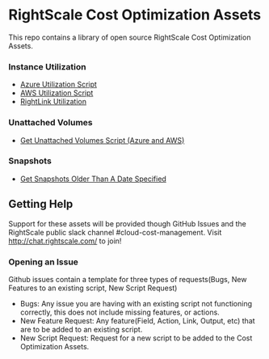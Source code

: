 # RightScale Cost Optimization Assets
This repo contains a library of open source RightScale Cost Optimization Assets.

### Instance Utilization
- [Azure Utilization Script](./Azure/)
- [AWS Utilization Script](./cw_cpu_avg/)
- [RightLink Utilization](./RightLink_Utilization/)


### Unattached Volumes
- [Get Unattached Volumes Script (Azure and AWS)](./Unattached_Volumes/)


### Snapshots
- [Get Snapshots Older Than A Date Specified](./Old_Snapshots/)


## Getting Help
Support for these assets will be provided though GitHub Issues and the RightScale public slack channel #cloud-cost-management.
Visit http://chat.rightscale.com/ to join!

### Opening an Issue
Github issues contain a template for three types of requests(Bugs, New Features to an existing script, New Script Request)

- Bugs: Any issue you are having with an existing script not functioning correctly, this does not include missing features, or actions.
- New Feature Request: Any feature(Field, Action, Link, Output, etc) that are to be added to an existing script. 
- New Script Request: Request for a new script to be added to the Cost Optimization Assets.
